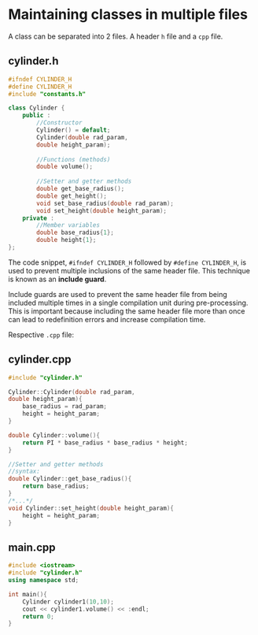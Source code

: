 # Maintaining classes in multiple files

A class can be separated into 2 files. A header `h` file and a `cpp` file.

## cylinder.h

```cpp
#ifndef CYLINDER_H
#define CYLINDER_H
#include "constants.h"

class Cylinder {
    public : 
        //Constructor
        Cylinder() = default;
        Cylinder(double rad_param, 
        double height_param);
        
        //Functions (methods)
        double volume();
        
        //Setter and getter methods
        double get_base_radius();
        double get_height();
        void set_base_radius(double rad_param);
        void set_height(double height_param);
    private : 
        //Member variables
        double base_radius{1};
        double height{1};
};
```

The code snippet, `#ifndef CYLINDER_H` followed by `#define CYLINDER_H`, is used to prevent multiple inclusions of the same header file. This technique is known as an **include guard**.

Include guards are used to prevent the same header file from being included multiple times in a single compilation unit during pre-processing. This is important because including the same header file more than once can lead to redefinition errors and increase compilation time.

Respective `.cpp` file:

## cylinder.cpp

```cpp
#include "cylinder.h"

Cylinder::Cylinder(double rad_param, 
double height_param){
    base_radius = rad_param;
    height = height_param;
}

double Cylinder::volume(){
    return PI * base_radius * base_radius * height;
}

//Setter and getter methods
//syntax: 
double Cylinder::get_base_radius(){
    return base_radius;
}
/*...*/
void Cylinder::set_height(double height_param){
    height = height_param;
}
```

## main.cpp

```cpp
#include <iostream>
#include "cylinder.h"
using namespace std;

int main(){
    Cylinder cylinder1(10,10);
    cout << cylinder1.volume() << :endl;
    return 0;
}
```